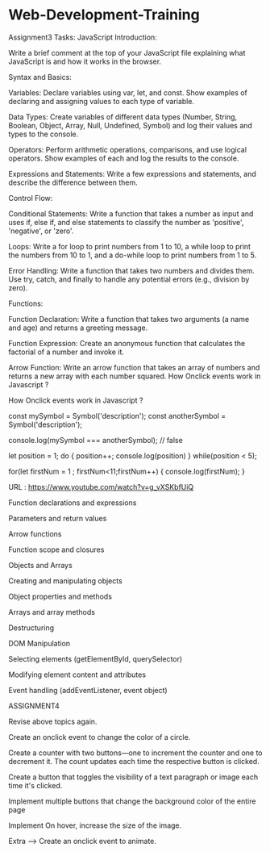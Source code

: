 # Web-Development-Training

Assignment3 Tasks:
JavaScript Introduction:

Write a brief comment at the top of your JavaScript file explaining what JavaScript is and how it works in the browser.

Syntax and Basics:

Variables: Declare variables using var, let, and const. Show examples of declaring and assigning values to each type of variable.

Data Types: Create variables of different data types (Number, String, Boolean, Object, Array, Null, Undefined, Symbol) and log their values and types to the console.

Operators: Perform arithmetic operations, comparisons, and use logical operators. Show examples of each and log the results to the console.

Expressions and Statements: Write a few expressions and statements, and describe the difference between them.

Control Flow:

Conditional Statements: Write a function that takes a number as input and uses if, else if, and else statements to classify the number as 'positive', 'negative', or 'zero'.

Loops: Write a for loop to print numbers from 1 to 10, a while loop to print the numbers from 10 to 1, and a do-while loop to print numbers from 1 to 5.

Error Handling: Write a function that takes two numbers and divides them. Use try, catch, and finally to handle any potential errors (e.g., division by zero).

Functions:

Function Declaration: Write a function that takes two arguments (a name and age) and returns a greeting message.

Function Expression: Create an anonymous function that calculates the factorial of a number and invoke it.

Arrow Function: Write an arrow function that takes an array of numbers and returns a new array with each number squared.
How Onclick events work in Javascript ? 


How Onclick events work in Javascript ? 
  

 

 
const mySymbol = Symbol('description');
const anotherSymbol = Symbol('description'); 
 
console.log(mySymbol === anotherSymbol); // false
 
let position = 1;
do
{
    position++;
    console.log(position)
}
while(position < 5);
 
for(let firstNum = 1 ; firstNum<11;firstNum++)
{
    console.log(firstNum);
}
 
URL : https://www.youtube.com/watch?v=g_vXSKbfUiQ
 
Function declarations and expressions

Parameters and return values

Arrow functions

Function scope and closures

Objects and Arrays
 
Creating and manipulating objects

Object properties and methods

Arrays and array methods

Destructuring

DOM Manipulation
 
Selecting elements (getElementById, querySelector)

Modifying element content and attributes

Event handling (addEventListener, event object)
 
ASSIGNMENT4

Revise above topics again.

Create an onclick event to change the color of a circle.

Create a counter with two buttons—one to increment the counter and one to decrement it. The count updates each time the respective button is clicked.

Create a button that toggles the visibility of a text paragraph or image each time it's clicked.

Implement multiple buttons that change the background color of the entire page

Implement On hover, increase the size of the image.

Extra --> Create an onclick event to animate.
 
